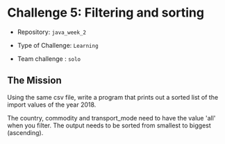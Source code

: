 # Challenge 5: Filtering and sorting

- Repository: `java_week_2`

- Type of Challenge: `Learning`

- Team challenge : `solo`

  

## The Mission

Using the same csv file, write a program that prints out a sorted list of the import values of the year 2018.

The country, commodity and transport_mode need to have the value 'all' when you filter. The output
needs to be sorted from smallest to biggest (ascending). 